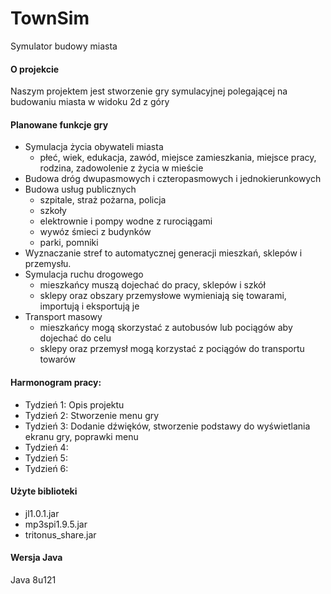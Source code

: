 # TownSim
Symulator budowy miasta

#### O projekcie
Naszym projektem jest stworzenie gry symulacyjnej polegającej na budowaniu miasta w widoku 2d z góry

#### Planowane funkcje gry
- Symulacja życia obywateli miasta 
  * płeć, wiek, edukacja, zawód, miejsce zamieszkania, miejsce pracy, rodzina, zadowolenie z życia w mieście
- Budowa dróg dwupasmowych i czteropasmowych i jednokierunkowych
- Budowa usług publicznych
  * szpitale, straż pożarna, policja
  * szkoły
  * elektrownie i pompy wodne z rurociągami
  * wywóz śmieci z budynków
  * parki, pomniki
- Wyznaczanie stref to automatycznej generacji mieszkań, sklepów i przemysłu.
- Symulacja ruchu drogowego
  * mieszkańcy muszą dojechać do pracy, sklepów i szkół
  * sklepy oraz obszary przemysłowe wymieniają się towarami, importują i eksportują je
- Transport masowy
  * mieszkańcy mogą skorzystać z autobusów lub pociągów aby dojechać do celu
  * sklepy oraz przemysł mogą korzystać z pociągów do transportu towarów



#### Harmonogram pracy:
- Tydzień 1:
 Opis projektu
- Tydzień 2:
 Stworzenie menu gry
- Tydzień 3:
Dodanie dźwięków, stworzenie podstawy do wyświetlania ekranu gry, poprawki menu
- Tydzień 4:
- Tydzień 5:
- Tydzień 6:

#### Użyte biblioteki
- jl1.0.1.jar
- mp3spi1.9.5.jar
- tritonus_share.jar

#### Wersja Java
Java 8u121
